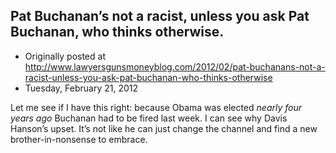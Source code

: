 ## Pat Buchanan’s not a racist, unless you ask Pat Buchanan, who thinks otherwise.

 * Originally posted at http://www.lawyersgunsmoneyblog.com/2012/02/pat-buchanans-not-a-racist-unless-you-ask-pat-buchanan-who-thinks-otherwise
 * Tuesday, February 21, 2012

Let me see if I have this right: because Obama was elected _nearly four years ago_ Buchanan had to be fired last week. I can see why Davis Hanson’s upset. It’s not like he can just change the channel and find a new brother-in-nonsense to embrace.
